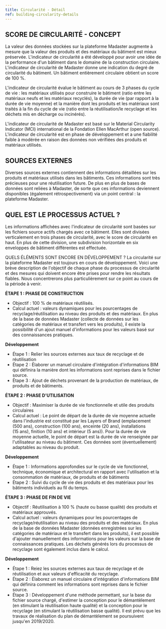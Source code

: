 ```yaml
---
title: Circularité - Détail
ref: building-circularity-details
---
```


## SCORE DE CIRCULARITÉ - CONCEPT
La valeur des données stockées sur la plateforme Madaster augmente à mesure que la valeur des produits et des matériaux du bâtiment est mieux préservée. L'indicateur de circularité a été développé pour avoir une idée de la performance d'un bâtiment dans le domaine de la construction circulaire. L'indicateur de circularité de Madaster donne une indication du degré de circularité du bâtiment. Un bâtiment entièrement circulaire obtient un score de 100 %.

L'indicateur de circularité évalue le bâtiment au cours de 3 phases du cycle de vie : les matériaux utilisés pour construire le bâtiment (ratio entre les matériaux neufs et les matériaux recyclés), la durée de vie (par rapport à la durée de vie moyenne) et la manière dont les produits et les matériaux sont traités à la fin du cycle de vie (ratio entre la réutilisation/le recyclage et les déchets mis en décharge ou incinérés).

L'indicateur de circularité de Madaster est basé sur le Material Circularity Indicator (MCI) international de la Fondation Ellen MacArthur (open source). L'indicateur de circularité est en phase de développement et a une fiabilité faible à modérée en raison des données non vérifiées des produits et matériaux utilisés.

## SOURCES EXTERNES
Diverses sources externes contiennent des informations détaillées sur les produits et matériaux utilisés dans les bâtiments. Ces informations sont très précieuses pour une réutilisation future. De plus en plus de bases de données sont reliées à Madaster, de sorte que ces informations deviennent disponibles (également rétrospectivement) via un point central : la plateforme Madaster.

## QUEL EST LE PROCESSUS ACTUEL ?
Les informations affichées avec l'indicateur de circularité sont basées sur les fichiers source actifs chargés avec ce bâtiment. Elles sont divisées verticalement en trois phases de circularité, avec le score de circularité en haut. En plus de cette division, une subdivision horizontale en six enveloppes de bâtiment différentes est effectuée.

QUELS ÉLÉMENTS SONT ENCORE EN DÉVELOPPEMENT ?
La circularité sur la plateforme Madaster est toujours en cours de développement. Voici une brève description de l'objectif de chaque phase du processus de circularité et des mesures qui doivent encore être prises pour rendre les résultats fiables. Nous concentrerons plus particulièrement sur ce point au cours de la période à venir.

**ÉTAPE 1 : PHASE DE CONSTRUCTION**
- Objectif : 100 % de matériaux réutilisés.
- Calcul actuel : valeurs dynamiques pour les pourcentages de recyclage/réutilisation au niveau des produits et des matériaux. En plus de la base de données Madaster (collecte de données sur les catégories de matériaux et transfert vers les produits), il existe la possibilité d'un ajout manuel d'informations pour les valeurs basé sur des connaissances pratiques.

**Développement**

- Étape 1 : Relier les sources externes aux taux de recyclage et de réutilisation
- Étape 2 : Élaborer un manuel circulaire d'intégration d'informations BIM qui définira la manière dont les informations sont reprises dans le fichier source.
- Étape 3 : Ajout de déchets provenant de la production de matériaux, de produits et de bâtiments.

**ÉTAPE 2 : PHASE D'UTILISATION**
- Objectif : Maximiser la durée de vie fonctionnelle et utile des produits circulaires 
- Calcul actuel : Le point de départ de la durée de vie moyenne actuelle dans l'industrie est constitué par les Layers of Brand (emplacement (500 ans), construction (100 ans), enceinte (20 ans), installations (15 ans), finition (10 ans) et intérieur (5 ans)). Pour la durée de vie moyenne actuelle, le point de départ est la durée de vie renseignée par l'utilisateur au niveau du bâtiment. Ces données sont (éventuellement) adaptables au niveau du produit.

**Développement**

- Étape 1 : Informations approfondies sur le cycle de vie fonctionnel, technique, économique et architectural en rapport avec l'utilisation et la consommation de matériaux, de produits et de bâtiments
- Étape 2 : Suivi du cycle de vie des produits et des matériaux pour les bâtiments individuels au fil du temps.

**ÉTAPE 3 : PHASE DE FIN DE VIE**
- Objectif  : Réutilisation à 100 % (haute ou basse qualité) des produits et matériaux approuvés.
- Calcul actuel : valeurs dynamiques pour les pourcentages de recyclage/réutilisation au niveau des produits et des matériaux. En plus de la base de données Madaster (données enregistrées sur les catégories de matériaux et le transfert dans les produits), il est possible d'ajouter manuellement des informations pour les valeurs sur la base de connaissances pratiques. Les déchets générés lors du processus de recyclage sont également inclus dans le calcul.

**Développement**

- Étape 1 : Reiez les sources externes aux taux de recyclage et de réutilisation et aux valeurs d'efficacité du recyclage.
- Étape 2 : Élaborez un manuel circulaire d'intégration d'informations BIM qui définira comment les informations sont reprises dans le fichier source.
- Étape 3 : Développement d'une méthode permettant, sur la base du fichier source chargé, d'estimer la conception pour le démantèlement (en stimulant la réutilisation haute qualité) et la conception pour le recyclage (en stimulant la réutilisation basse qualité). Il est prévu que les travaux de réalisation du plan de démantèlement se poursuivent jusqu'en 2019/2020.
